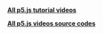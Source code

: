 **[All p5.js tutorial videos](Shiffman-p5js-videos/All-p5js-tutorial-videos/README.md)**

**[All p5.js videos source codes](./Shiffman-p5js-videos/p5js-videos-source-codes/)**

